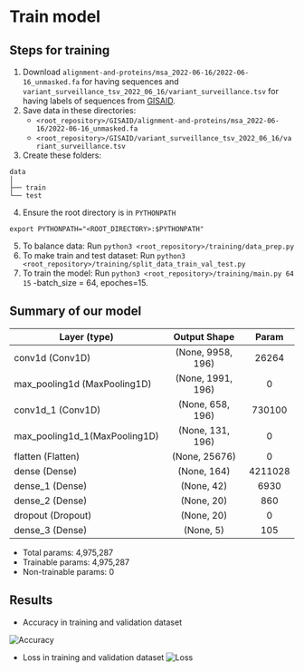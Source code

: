 # Train model

## Steps for training
1. Download `alignment-and-proteins/msa_2022-06-16/2022-06-16_unmasked.fa` for having sequences and `variant_surveillance_tsv_2022_06_16/variant_surveillance.tsv` for having labels of sequences from [GISAID](https://gisaid.org/).
2. Save data in these directories:
    - `<root_repository>/GISAID/alignment-and-proteins/msa_2022-06-16/2022-06-16_unmasked.fa`
    - `<root_repository>/GISAID/variant_surveillance_tsv_2022_06_16/variant_surveillance.tsv`
3. Create these folders:
```
data 
│
├── train
└── test   
```
4. Ensure the root directory is in `PYTHONPATH`
```
export PYTHONPATH="<ROOT_DIRECTORY>:$PYTHONPATH"
```
5. To balance data: Run 
```python3 <root_repository>/training/data_prep.py```
6. To make train and test dataset: Run 
```python3 <root_repository>/training/split_data_train_val_test.py```
7. To train the model: Run 
```python3 <root_repository>/training/main.py 64 15```
-batch_size = 64, epoches=15.
 

## Summary of our model


| Layer (type)                |Output Shape            |Param  |   
| --------------------------- |:----------------------:|:-----:|
|conv1d (Conv1D)              | (None, 9958, 196)      | 26264 |                                                                    
|max_pooling1d (MaxPooling1D) | (None, 1991, 196)      | 0     |                                                
|conv1d_1 (Conv1D)            | (None, 658, 196)       |730100 |                                                                   
|max_pooling1d_1(MaxPooling1D)| (None, 131, 196)       | 0     |                                              
|flatten (Flatten)            | (None, 25676)          | 0     |           
|dense (Dense)                | (None, 164)            |4211028|                                                        
|dense_1 (Dense)              | (None, 42)             | 6930  |                                                               
|dense_2 (Dense)              | (None, 20)             | 860   |                                                                     
|dropout (Dropout)            | (None, 20)             | 0     |                                                                    
|dense_3 (Dense)              | (None, 5)              | 105   |    
 
- Total params: 4,975,287
- Trainable params: 4,975,287
- Non-trainable params: 0

## Results
* Accuracy in training and validation dataset

![Accuracy](/results/Training_validation_accuracy.jpg)

* Loss in training and validation dataset
![Loss](/results/Training_validation_loss.jpg)